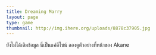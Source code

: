 ```yaml
---
title: Dreaming Marry
layout: page
type: game
thumbnail: http://img.ihere.org/uploads/8878c37905.jpg
---
```

ยังไม่ได้เติมข้อมูล นี่เป็นแค่ดีไซน์ ลองดูตัวอย่างที่หน้าของ Akane
